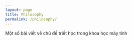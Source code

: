 ```yaml
---
layout: page
title: Philosophy
permalink: /philosophy/
---
```


Một số bài viết về chủ đề triết học trong khoa học máy tính